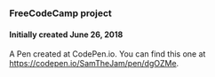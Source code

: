 ### FreeCodeCamp project  
#### Initially created June 26, 2018

A Pen created at CodePen.io. You can find this one at https://codepen.io/SamTheJam/pen/dgOZMe.
